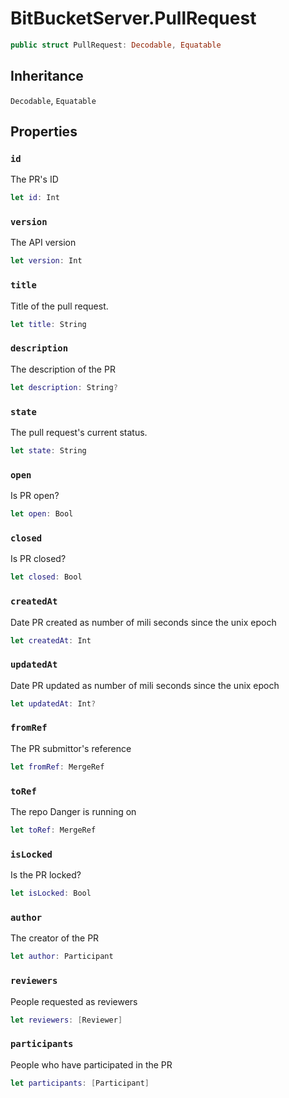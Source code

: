 # BitBucketServer.PullRequest

``` swift
public struct PullRequest: Decodable, Equatable
```

## Inheritance

`Decodable`, `Equatable`

## Properties

### `id`

The PR's ID

``` swift
let id: Int
```

### `version`

The API version

``` swift
let version: Int
```

### `title`

Title of the pull request.

``` swift
let title: String
```

### `description`

The description of the PR

``` swift
let description: String?
```

### `state`

The pull request's current status.

``` swift
let state: String
```

### `open`

Is PR open?

``` swift
let open: Bool
```

### `closed`

Is PR closed?

``` swift
let closed: Bool
```

### `createdAt`

Date PR created as number of mili seconds since the unix epoch

``` swift
let createdAt: Int
```

### `updatedAt`

Date PR updated as number of mili seconds since the unix epoch

``` swift
let updatedAt: Int?
```

### `fromRef`

The PR submittor's reference

``` swift
let fromRef: MergeRef
```

### `toRef`

The repo Danger is running on

``` swift
let toRef: MergeRef
```

### `isLocked`

Is the PR locked?

``` swift
let isLocked: Bool
```

### `author`

The creator of the PR

``` swift
let author: Participant
```

### `reviewers`

People requested as reviewers

``` swift
let reviewers: [Reviewer]
```

### `participants`

People who have participated in the PR

``` swift
let participants: [Participant]
```

